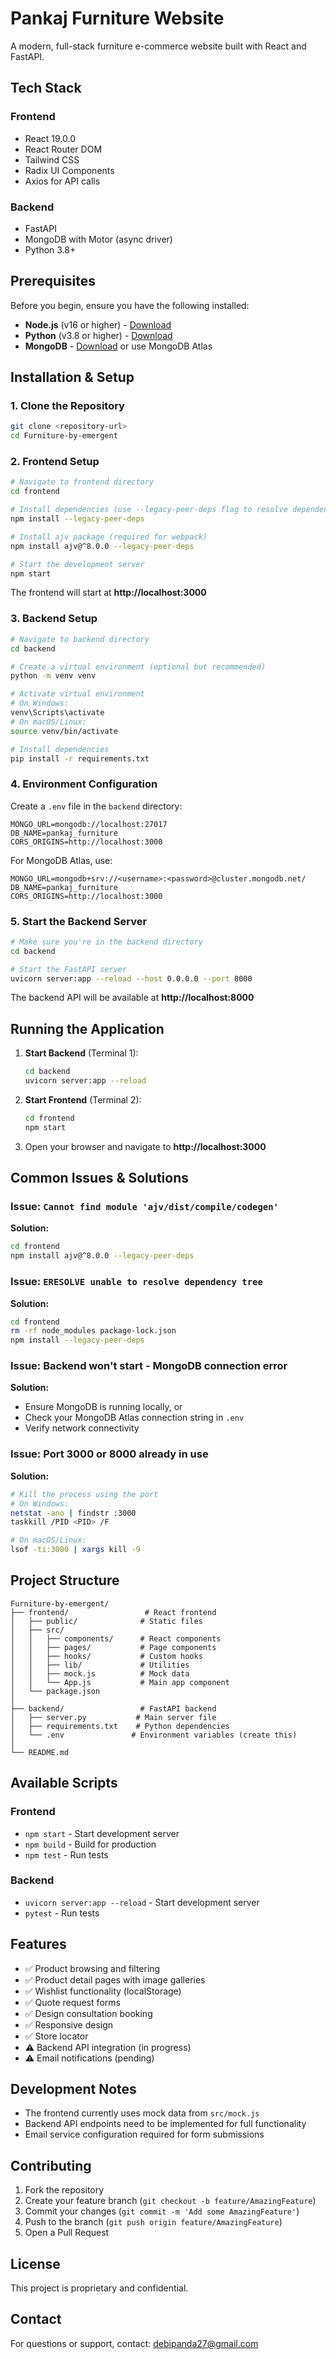 # Pankaj Furniture Website

A modern, full-stack furniture e-commerce website built with React and FastAPI.

## Tech Stack

### Frontend
- React 19.0.0
- React Router DOM
- Tailwind CSS
- Radix UI Components
- Axios for API calls

### Backend
- FastAPI
- MongoDB with Motor (async driver)
- Python 3.8+

## Prerequisites

Before you begin, ensure you have the following installed:
- **Node.js** (v16 or higher) - [Download](https://nodejs.org/)
- **Python** (v3.8 or higher) - [Download](https://www.python.org/)
- **MongoDB** - [Download](https://www.mongodb.com/try/download/community) or use MongoDB Atlas

## Installation & Setup

### 1. Clone the Repository

```bash
git clone <repository-url>
cd Furniture-by-emergent
```

### 2. Frontend Setup

```bash
# Navigate to frontend directory
cd frontend

# Install dependencies (use --legacy-peer-deps flag to resolve dependency conflicts)
npm install --legacy-peer-deps

# Install ajv package (required for webpack)
npm install ajv@^8.0.0 --legacy-peer-deps

# Start the development server
npm start
```

The frontend will start at **http://localhost:3000**

### 3. Backend Setup

```bash
# Navigate to backend directory
cd backend

# Create a virtual environment (optional but recommended)
python -m venv venv

# Activate virtual environment
# On Windows:
venv\Scripts\activate
# On macOS/Linux:
source venv/bin/activate

# Install dependencies
pip install -r requirements.txt
```

### 4. Environment Configuration

Create a `.env` file in the `backend` directory:

```env
MONGO_URL=mongodb://localhost:27017
DB_NAME=pankaj_furniture
CORS_ORIGINS=http://localhost:3000
```

For MongoDB Atlas, use:
```env
MONGO_URL=mongodb+srv://<username>:<password>@cluster.mongodb.net/
DB_NAME=pankaj_furniture
CORS_ORIGINS=http://localhost:3000
```

### 5. Start the Backend Server

```bash
# Make sure you're in the backend directory
cd backend

# Start the FastAPI server
uvicorn server:app --reload --host 0.0.0.0 --port 8000
```

The backend API will be available at **http://localhost:8000**

## Running the Application

1. **Start Backend** (Terminal 1):
   ```bash
   cd backend
   uvicorn server:app --reload
   ```

2. **Start Frontend** (Terminal 2):
   ```bash
   cd frontend
   npm start
   ```

3. Open your browser and navigate to **http://localhost:3000**

## Common Issues & Solutions

### Issue: `Cannot find module 'ajv/dist/compile/codegen'`
**Solution:**
```bash
cd frontend
npm install ajv@^8.0.0 --legacy-peer-deps
```

### Issue: `ERESOLVE unable to resolve dependency tree`
**Solution:**
```bash
cd frontend
rm -rf node_modules package-lock.json
npm install --legacy-peer-deps
```

### Issue: Backend won't start - MongoDB connection error
**Solution:**
- Ensure MongoDB is running locally, or
- Check your MongoDB Atlas connection string in `.env`
- Verify network connectivity

### Issue: Port 3000 or 8000 already in use
**Solution:**
```bash
# Kill the process using the port
# On Windows:
netstat -ano | findstr :3000
taskkill /PID <PID> /F

# On macOS/Linux:
lsof -ti:3000 | xargs kill -9
```

## Project Structure

```
Furniture-by-emergent/
├── frontend/                 # React frontend
│   ├── public/              # Static files
│   ├── src/
│   │   ├── components/      # React components
│   │   ├── pages/           # Page components
│   │   ├── hooks/           # Custom hooks
│   │   ├── lib/             # Utilities
│   │   ├── mock.js          # Mock data
│   │   └── App.js           # Main app component
│   └── package.json
│
├── backend/                 # FastAPI backend
│   ├── server.py           # Main server file
│   ├── requirements.txt    # Python dependencies
│   └── .env               # Environment variables (create this)
│
└── README.md
```

## Available Scripts

### Frontend
- `npm start` - Start development server
- `npm build` - Build for production
- `npm test` - Run tests

### Backend
- `uvicorn server:app --reload` - Start development server
- `pytest` - Run tests

## Features

- ✅ Product browsing and filtering
- ✅ Product detail pages with image galleries
- ✅ Wishlist functionality (localStorage)
- ✅ Quote request forms
- ✅ Design consultation booking
- ✅ Responsive design
- ✅ Store locator
- ⚠️ Backend API integration (in progress)
- ⚠️ Email notifications (pending)

## Development Notes

- The frontend currently uses mock data from `src/mock.js`
- Backend API endpoints need to be implemented for full functionality
- Email service configuration required for form submissions

## Contributing

1. Fork the repository
2. Create your feature branch (`git checkout -b feature/AmazingFeature`)
3. Commit your changes (`git commit -m 'Add some AmazingFeature'`)
4. Push to the branch (`git push origin feature/AmazingFeature`)
5. Open a Pull Request

## License

This project is proprietary and confidential.

## Contact

For questions or support, contact: debipanda27@gmail.com
